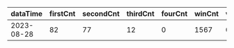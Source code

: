 |dataTime|firstCnt|secondCnt|thirdCnt|fourCnt|winCnt|vrate|wrate|
|-|-|-|-|-|-|-|-|
|2023-08-28|82|77|12|0|1567|0%|0%|